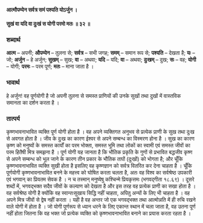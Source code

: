 #### आत्मौपम्येन सर्वत्र समं पश्यति योऽर्जुन ।
#### सुखं वा यदि वा दुःखं स योगी परमो मतः ॥ ३२ ॥

### शब्दार्थ

**आत्म** – अपनी; **औपम्येन** – तुलना से; **सर्वत्र** – सभी जगह; **समम्** – समान रूप से; **पश्यति** – देखता है; **यः** – जो; **अर्जुन** – हे अर्जुन; **सुखम्** – सुख; **वा** – अथवा; **यदि** – यदि; **वा** – अथवा; **दुःखम्** – दुख; **सः** – वह; **योगी** – योगी; **परमः** – परम पूर्ण; **मतः** – माना जाता है ।

### भावार्थ

हे अर्जुन! वह पूर्णयोगी है जो अपनी तुलना से समस्त प्राणियों की उनके सुखों तथा दुखों में वास्तविक समानता का दर्शन करता है ।

### तात्पर्य

कृष्णभावनाभावित व्यक्ति पूर्ण योगी होता है । वह अपने व्यक्तिगत अनुभव से प्रत्येक प्राणी के सुख तथा दुःख से अवगत होता है । जीव के दुःख का कारण ईश्वर से अपने सम्बन्ध का विस्मरण होना है । सुख का कारण कृष्ण को मनुष्यों के समस्त कार्यों का परम भोक्ता, समस्त भूमि तथा लोकों का स्वामी एवं समस्त जीवों का परम हितैषी मित्र समझना है । पूर्ण योगी यह जानता है कि भौतिक प्रकृति के गुणों से प्रभावित बद्धजीव कृष्ण से अपने सम्बन्ध को भूल जाने के कारण तीन प्रकार के भौतिक तापों (दुःखों) को भोगता है; और चूँकि कृष्णभावनाभावित व्यक्ति सुखी होता है इसलिए वह कृष्णज्ञान को सर्वत्र वितरित कर देना चाहता है । चूँकि पूर्णयोगी कृष्णभावनाभावित बनने के महत्त्व को घोषित करता चलता है, अतः वह विश्व का सर्वश्रेष्ठ उपकारी एवं भगवान् का प्रियतम सेवक है । न च तस्मान् मनुष्येषु कश्चिन्मे प्रियकृत्तमः (भगवद्गीता १८.६९) । दूसरे शब्दों में, भगवद्भक्त सदैव जीवों के कल्याण को देखता है और इस तरह वह प्रत्येक प्राणी का सखा होता है । वह सर्वश्रेष्ठ योगी है क्योंकि वह स्वान्तःसुखाय सिद्धि नहीं चाहता, अपितु अन्यों के लिए भी चाहता है । वह अपने मित्र जीवों से द्वेष नहीं करता । यही है वह अन्तर जो एक भगवद्भक्त तथा आत्मोन्नति में ही रुचि रखने वाले योगी में होता है । जो योगी पूर्णरूप से ध्यान धरने के लिए एकान्त स्थान में चला जाता है, वह उतना पूर्ण नहीं होता जितना कि वह भक्त जो प्रत्येक व्यक्ति को कृष्णभावनाभावित बनाने का प्रयास करता रहता है ।
